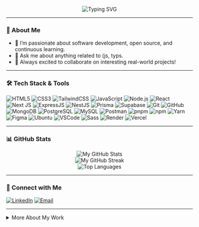 <!--
**solonkonora/solonkonora** is a ✨ _special_ ✨ repository because its `README.md` (this file) appears on your GitHub profile.

Here are some ideas to get you started:

- 🔭 I’m currently working on ...
- 🌱 I’m currently learning ...
- 👯 I’m looking to collaborate on ...
- 🤔 I’m looking for help with ...
-->


<!-- GitHub Profile README for solonkonora -->

<p align="center">
  <img src="https://readme-typing-svg.demolab.com?font=Fira+Code&size=25&pause=1000&color=0078FF&width=435&lines=Hey+there!+I'm+Nkwada+Nora;A full-stack Developer" alt="Typing SVG" />
</p>

---

### 👋 About Me

- 🌱 I’m passionate about software development, open source, and continuous learning.
- 💬 Ask me about anything related to (js, typs.
- 🚀 Always excited to collaborate on interesting real-world projects!

---

### 🛠️ Tech Stack & Tools

![HTML5](https://img.shields.io/badge/html5-%23E34F26.svg?style=flat-square&logo=html5&logoColor=white)
![CSS3](https://img.shields.io/badge/css3-%231572B6.svg?style=flat-square&logo=css3&logoColor=white)
![TailwindCSS](https://img.shields.io/badge/tailwindcss-%2338B2AC.svg?style=flat-square&logo=tailwind-css&logoColor=white)
![JavaScript](https://img.shields.io/badge/javascript-%23F7DF1E.svg?style=flat-square&logo=javascript&logoColor=black)
![Node.js](https://img.shields.io/badge/node.js-%23339933.svg?style=flat-square&logo=node.js&logoColor=white)
![React](https://img.shields.io/badge/react-%2320232a.svg?style=flat-square&logo=react&logoColor=%2361DAFB)
![Next JS](https://img.shields.io/badge/NextJS-%23000000.svg?style=flat-square&logo=next.js&logoColor=white)
![ExpressJS](https://img.shields.io/badge/express.js-%23404d59.svg?style=flat-square&logo=express&logoColor=white)
![NestJS](https://img.shields.io/badge/nestjs-%23E0234E.svg?style=flat-square&logo=nestjs&logoColor=white)
![Prisma](https://img.shields.io/badge/prisma-%232D3748.svg?style=flat-square&logo=prisma&logoColor=white)
![Supabase](https://img.shields.io/badge/supabase-%2300E682.svg?style=flat-square&logo=supabase&logoColor=white)
![Git](https://img.shields.io/badge/git-%23F05032.svg?style=flat-square&logo=git&logoColor=white)
![GitHub](https://img.shields.io/badge/github-%23121011.svg?style=flat-square&logo=github&logoColor=white)
![MongoDB](https://img.shields.io/badge/mongodb-%2347A248.svg?style=flat-square&logo=mongodb&logoColor=white)
![PostgreSQL](https://img.shields.io/badge/postgresql-%23336791.svg?style=flat-square&logo=postgresql&logoColor=white)
![MySQL](https://img.shields.io/badge/mysql-%234479A1.svg?style=flat-square&logo=mysql&logoColor=white)
![Postman](https://img.shields.io/badge/postman-%23FF6C37.svg?style=flat-square&logo=postman&logoColor=white)
![pnpm](https://img.shields.io/badge/pnpm-%23F69220.svg?style=flat-square&logo=pnpm&logoColor=white)
![npm](https://img.shields.io/badge/npm-%23CB3837.svg?style=flat-square&logo=npm&logoColor=white)
![Yarn](https://img.shields.io/badge/yarn-%232C8EBB.svg?style=flat-square&logo=yarn&logoColor=white)
![Figma](https://img.shields.io/badge/figma-%23F24E1E.svg?style=flat-square&logo=figma&logoColor=white)
![Ubuntu](https://img.shields.io/badge/ubuntu-%23E95420.svg?style=flat-square&logo=ubuntu&logoColor=white)
![VSCode](https://img.shields.io/badge/VS%20Code-%23007ACC.svg?style=flat-square&logo=visual-studio-code&logoColor=white)
![Sass](https://img.shields.io/badge/sass-%23CC6699.svg?style=flat-square&logo=sass&logoColor=white)
![Render](https://img.shields.io/badge/render-%2300C7B7.svg?style=flat-square&logo=render&logoColor=white)
![Vercel](https://img.shields.io/badge/vercel-%23000000.svg?style=flat-square&logo=vercel&logoColor=white)

---
### 📊 GitHub Stats
<div align="center">
   <p align="center">
     <img src="https://github-readme-stats.vercel.app/api?username=solonkonora&show_icons=true&theme=github_dark&hide_border=false" alt="My GitHub Stats" /><br>
     <img src="https://github-readme-streak-stats.herokuapp.com?user=solonkonora&theme=github-dark&hide_border=false" alt="My GitHub Streak" /><br>
     <img src="https://github-readme-stats.vercel.app/api/top-langs/?username=solonkonora&layout=compact&theme=github_dark&hide_border=false" alt="Top Languages" />
   </p>
</div>

---

### 🤝 Connect with Me

[![LinkedIn](https://img.shields.io/badge/LinkedIn-blue?style=flat-square&logo=linkedin&logoColor=white)](https://www.linkedin.com/in/your-linkedin/)
[![Email](https://img.shields.io/badge/email-%23D14836.svg?style=flat-square&logo=gmail&logoColor=white)](mailto:nkwadanora@gmail.com)

---

<details>
<summary>More About My Work</summary>

- 📈 I love tracking my learning journey and project progress.
- 🏅 I enjoy participating in hackathons and open-source events.

</details>

<!--
⭐️ From [solonkonora](https://github.com/solonkonora)
-->


